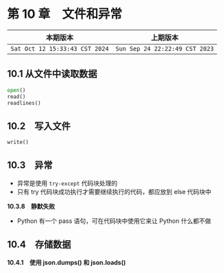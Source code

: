 # 第 10 章　文件和异常

|本期版本|上期版本
|:---:|:---:
`Sat Oct 12 15:33:43 CST 2024` | `Sun Sep 24 22:22:49 CST 2023`

## 10.1 从文件中读取数据

```python
open()
read()
readlines()
```



## 10.2　写入文件


```python
write()
```

## 10.3　异常

* 异常是使用 `try-except` 代码块处理的
* 只有 try 代码块成功执行才需要继续执行的代码，都应放到 else 代码块中

**10.3.8　静默失败**

* Python 有一个 pass 语句，可在代码块中使用它来让 Python 什么都不做

## 10.4　存储数据

**10.4.1　使用 json.dumps() 和 json.loads()**